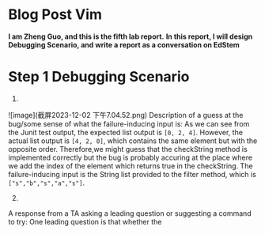 # Blog Post Vim
**I am Zheng Guo, and this is the fifth lab report.**
**In this report, I will design Debugging Scenario, and write a report as a conversation on EdStem**

# Step 1 Debugging Scenario
1.
![image](截屏2023-12-02 下午7.04.52.png)
Description of a guess at the bug/some sense of what the failure-inducing input is: 
As we can see from the Junit test output, the expected list output is `[0, 2, 4]`. However, the actual list output is `[4, 2, 0]`, which contains the same element but with the opposite order. Therefore,we might guess that the checkString method is implemented correctly but the bug is probably accuring at the place where we add the index of the element which returns true in the checkString. The failure-inducing input is the String list provided to the filter method, which is `["s","b","s","a","s"]`.

2.
A response from a TA asking a leading question or suggesting a command to try:
One leading question is that whether the 
